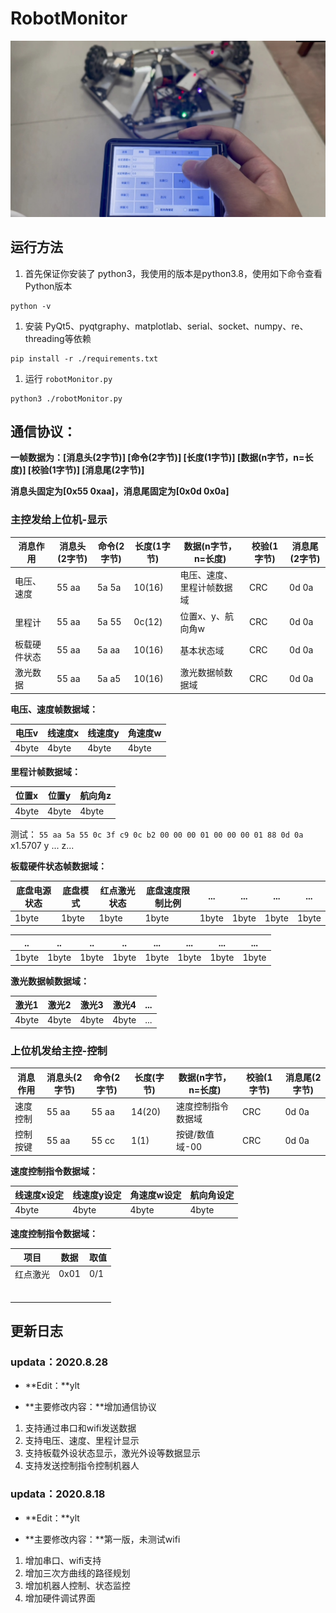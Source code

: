 # RobotMonitor


![top](img/top.jpg)

## 运行方法

1. 首先保证你安装了 python3，我使用的版本是python3.8，使用如下命令查看Python版本

```shell
python -v
```

1. 安装 PyQt5、pyqtgraphy、matplotlab、serial、socket、numpy、re、threading等依赖

```shell
pip install -r ./requirements.txt 
```

1. 运行 `robotMonitor.py`

```shell
python3 ./robotMonitor.py
```



## 通信协议：

**一帧数据为：[消息头(2字节)] [命令(2字节)] [长度(1字节)] [数据(n字节，n=长度)] [校验(1字节)] [消息尾(2字节)]**

**消息头固定为[0x55 0xaa]，消息尾固定为[0x0d 0x0a]**

### 主控发给上位机-显示

| 消息作用     | 消息头(2字节) | 命令(2字节) | 长度(1字节) | 数据(n字节，n=长度)        | 校验(1字节) | 消息尾(2字节) |
| ------------ | ------------- | ----------- | ----------- | -------------------------- | ----------- | ------------- |
| 电压、速度   | 55 aa         | 5a 5a       | 10(16)      | 电压、速度、里程计帧数据域 | CRC         | 0d 0a         |
| 里程计       | 55 aa         | 5a 55       | 0c(12)      | 位置x、y、航向角w          | CRC         | 0d 0a         |
| 板载硬件状态 | 55 aa         | 5a aa       | 10(16)       | 基本状态域       | CRC         | 0d 0a         |
| 激光数据     | 55 aa         | 5a a5       | 10(16)      | 激光数据帧数据域           | CRC         | 0d 0a         |



**电压、速度帧数据域：**

| 电压v | 线速度x | 线速度y | 角速度w |
| ----- | ------- | ------- | ------- |
| 4byte | 4byte   | 4byte   | 4byte   |

**里程计帧数据域：**

| 位置x | 位置y | 航向角z |
| ----- | ----- | ------- |
| 4byte | 4byte | 4byte   |

测试： `55 aa 5a 55 0c 3f c9 0c b2 00 00 00 01 00 00 00 01 88 0d 0a`  x1.5707 y ...  z...

**板载硬件状态帧数据域：**

| 底盘电源状态 | 底盘模式 | 红点激光状态 | 底盘速度限制比例 | ...   | ...   | ...   | ...   |
| ------------ | -------- | ------------ | ---------------- | ----- | ----- | ----- | ----- |
| 1byte        | 1byte    | 1byte        | 1byte            | 1byte | 1byte | 1byte | 1byte |

| ..    | ..    | ..    | ..    | ...   | ...   | ...   | ...   |
| ----- | ----- | ----- | ----- | ----- | ----- | ----- | ----- |
| 1byte | 1byte | 1byte | 1byte | 1byte | 1byte | 1byte | 1byte |



**激光数据帧数据域：**

| 激光1 | 激光2 | 激光3 | 激光4 | ...  |
| ----- | ----- | ----- | ----- | ---- |
| 4byte | 4byte | 4byte | 4byte | ...  |

### 上位机发给主控-控制

| 消息作用 | 消息头(2字节) | 命令(2字节) | 长度(字节) | 数据(n字节，n=长度) | 校验(1字节) | 消息尾(2字节) |
| -------- | ------------- | ----------- | ----------- | ------------------- | ----------- | ------------- |
| 速度控制 | 55 aa         | 55 aa       | 14(20)      | 速度控制指令数据域  | CRC         | 0d 0a         |
| 控制按键 | 55 aa         | 55 cc     | 1(1)    | 按键/数值域-00                | CRC | 0d 0a |

**速度控制指令数据域：**

| 线速度x设定 | 线速度y设定 | 角速度w设定 | 航向角设定 |
| ----------- | ----------- | ----------- | ---------- |
| 4byte       | 4byte       | 4byte       | 4byte      |

**速度控制指令数据域：**

| 项目     | 数据 | 取值 |
| -------- | ---- | ---- |
| 红点激光 | 0x01 | 0/1  |
|          |      |      |
|          |      |      |
|          |      |      |
|          |      |      |
|          |      |      |
|          |      |      |



## 更新日志

### updata：2020.8.28

- **Edit：**ylt

- **主要修改内容：**增加通信协议

1. 支持通过串口和wifi发送数据
2. 支持电压、速度、里程计显示
3. 支持板载外设状态显示，激光外设等数据显示
4. 支持发送控制指令控制机器人

### updata：2020.8.18

- **Edit：**ylt

- **主要修改内容：**第一版，未测试wifi

1. 增加串口、wifi支持
2. 增加三次方曲线的路径规划
3. 增加机器人控制、状态监控
4. 增加硬件调试界面
